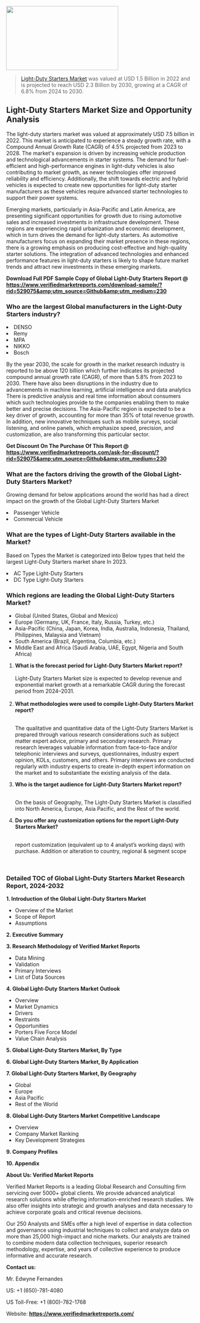 <img src="https://ffe5etoiles.com/wp-content/uploads/2024/12/MST1-300x171.png" alt="" width="300" height="171" class="alignnone size-medium wp-image-20088" /><blockquote><p><p><a href="https://www.verifiedmarketreports.com/download-sample/?rid=529075&utm_source=Github&utm_medium=230" target="_blank">Light-Duty Starters Market</a> was valued at USD 1.5 Billion in 2022 and is projected to reach USD 2.3 Billion by 2030, growing at a CAGR of 6.8% from 2024 to 2030.</p></blockquote><p><h2>Light-Duty Starters Market Size and Opportunity Analysis</h2><p>The light-duty starters market was valued at approximately USD 7.5 billion in 2022. This market is anticipated to experience a steady growth rate, with a Compound Annual Growth Rate (CAGR) of 4.5% projected from 2023 to 2028. The market's expansion is driven by increasing vehicle production and technological advancements in starter systems. The demand for fuel-efficient and high-performance engines in light-duty vehicles is also contributing to market growth, as newer technologies offer improved reliability and efficiency. Additionally, the shift towards electric and hybrid vehicles is expected to create new opportunities for light-duty starter manufacturers as these vehicles require advanced starter technologies to support their power systems.</p><p>Emerging markets, particularly in Asia-Pacific and Latin America, are presenting significant opportunities for growth due to rising automotive sales and increased investments in infrastructure development. These regions are experiencing rapid urbanization and economic development, which in turn drives the demand for light-duty starters. As automotive manufacturers focus on expanding their market presence in these regions, there is a growing emphasis on producing cost-effective and high-quality starter solutions. The integration of advanced technologies and enhanced performance features in light-duty starters is likely to shape future market trends and attract new investments in these emerging markets.</p></p><p class=""><strong>Download Full PDF Sample Copy of Global Light-Duty Starters Report @ <a href="https://www.verifiedmarketreports.com/download-sample/?rid=529075&amp;utm_source=Github&amp;utm_medium=230" target="_blank">https://www.verifiedmarketreports.com/download-sample/?rid=529075&amp;utm_source=Github&amp;utm_medium=230</a></strong></p><h3 id="" class="">Who are the largest Global manufacturers in the Light-Duty Starters industry?</h3><p><li>DENSO</li><li> Remy</li><li> MPA</li><li> NIKKO</li><li> Bosch</li></p><div class=""><div class="" dir="" data-message-author-role="" data-message-id="" data-message-model-slug=""><div class=""><div class=""><div class=""><div class="" dir="" data-message-author-role="" data-message-id="" data-message-model-slug=""><div class=""><div class=""><p>By the year 2030, the scale for growth in the market research industry is reported to be above 120 billion which further indicates its projected compound annual growth rate (CAGR), of more than 5.8% from 2023 to 2030. There have also been disruptions in the industry due to advancements in machine learning, artificial intelligence and data analytics There is predictive analysis and real time information about consumers which such technologies provide to the companies enabling them to make better and precise decisions. The Asia-Pacific region is expected to be a key driver of growth, accounting for more than 35% of total revenue growth. In addition, new innovative techniques such as mobile surveys, social listening, and online panels, which emphasize speed, precision, and customization, are also transforming this particular sector.</p><p><strong>Get Discount On The Purchase Of This Report @&nbsp; <a href="https://www.verifiedmarketreports.com/ask-for-discount/?rid=529075&amp;utm_source=Github&amp;utm_medium=230" target="_blank">https://www.verifiedmarketreports.com/ask-for-discount/?rid=529075&amp;utm_source=Github&amp;utm_medium=230</a></strong></p></div></div></div></div></div></div></div></div><h3 id="" class="">What are the factors driving the growth of the Global Light-Duty Starters Market?</h3><p id="" class="">Growing demand for below applications around the world has had a direct impact on the growth of the Global Light-Duty Starters Market</p><p id="" class=""><li>Passenger Vehicle</li><li> Commercial Vehicle</li></p><h3 id="" class="">What are the types of Light-Duty Starters available in the Market?</h3><p id="" class="">Based on Types the Market is categorized into Below types that held the largest Light-Duty Starters market share In 2023.</p><p id="" class=""><li>AC Type Light-Duty Starters</li><li> DC Type Light-Duty Starters</li></p><h3 id="" class="">Which regions are leading the Global Light-Duty Starters Market?</h3><ul><li>Global (United States, Global and Mexico)</li><li>Europe (Germany, UK, France, Italy, Russia, Turkey, etc.)</li><li>Asia-Pacific (China, Japan, Korea, India, Australia, Indonesia, Thailand, Philippines, Malaysia and Vietnam)</li><li>South America (Brazil, Argentina, Columbia, etc.)</li><li>Middle East and Africa (Saudi Arabia, UAE, Egypt, Nigeria and South Africa)</li></ul><p><ol><li><strong>What is the forecast period for Light-Duty Starters Market report?<br /></strong><br /><span data-sheets-root="1" data-sheets-value="{&quot;1&quot;:2,&quot;2&quot;:&quot;XXXX size is expected to develop revenue and exponential market growth at a remarkable CAGR during the forecast period from 2024&ndash;2030.&quot;}" data-sheets-userformat="{&quot;2&quot;:12674,&quot;4&quot;:{&quot;1&quot;:2,&quot;2&quot;:16776960},&quot;10&quot;:2,&quot;11&quot;:0,&quot;15&quot;:&quot;Arial&quot;,&quot;16&quot;:12}">Light-Duty Starters Market size is expected to develop revenue and exponential market growth at a remarkable CAGR during the forecast period from 2024&ndash;2031.</span><br /><br /></li><li><strong>What methodologies were used to compile Light-Duty Starters Market report?<br /><br /></strong><p>The qualitative and quantitative data of the&nbsp;Light-Duty Starters Market is prepared through various research considerations such as subject matter expert advice, primary and secondary research. Primary research leverages valuable information from face-to-face and/or telephonic interviews and surveys, questionnaires, industry expert opinion, KOLs, customers, and others. Primary interviews are conducted regularly with industry experts to create in-depth expert information on the market and to substantiate the existing analysis of the data.&nbsp;</p></li><li><strong>Who is the target audience for Light-Duty Starters Market report?<br /><br /></strong><p>On the basis of Geography, The&nbsp;Light-Duty Starters Market is classified into North America, Europe, Asia Pacific, and the Rest of the world.</p></li><li><strong>Do you offer any customization options for the report Light-Duty Starters Market?<br /><br /></strong><p>report customization (equivalent up to 4 analyst&rsquo;s working days) with purchase. Addition or alteration to country, regional &amp; segment scope</p><p>&nbsp;</p></li></ol></p><h3 id="" class="">Detailed TOC of Global Light-Duty Starters Market Research Report, 2024-2032</h3><p id="" class=""><strong>1. Introduction of the Global Light-Duty Starters Market</strong></p><ul><li>Overview of the Market</li><li>Scope of Report</li><li>Assumptions</li></ul><p id="" class=""><strong>2. Executive Summary</strong></p><p id="" class=""><strong>3. Research Methodology of&nbsp;Verified Market Reports</strong></p><ul><li>Data Mining</li><li>Validation</li><li>Primary Interviews</li><li>List of Data Sources</li></ul><p id="" class=""><strong>4. Global Light-Duty Starters Market Outlook</strong></p><ul><li>Overview</li><li>Market Dynamics</li><li>Drivers</li><li>Restraints</li><li>Opportunities</li><li>Porters Five Force Model</li><li>Value Chain Analysis</li></ul><p id="" class=""><strong>5. Global Light-Duty Starters Market, By&nbsp;Type</strong></p><p id="" class=""><strong>6. Global Light-Duty Starters Market, By Application</strong></p><p id="" class=""><strong>7. Global Light-Duty Starters Market, By Geography</strong></p><ul><li>Global</li><li>Europe</li><li>Asia Pacific</li><li>Rest of the World</li></ul><p id="" class=""><strong>8. Global Light-Duty Starters Market Competitive Landscape</strong></p><ul><li>Overview</li><li>Company Market Ranking</li><li>Key Development Strategies</li></ul><p id="" class=""><strong>9. Company Profiles</strong></p><p id="" class=""><strong>10. Appendix</strong></p><p id="" class=""><strong>About Us: Verified Market Reports</strong></p><p id="" class="">Verified Market Reports is a leading Global Research and Consulting firm servicing over 5000+ global clients. We provide advanced analytical research solutions while offering information-enriched research studies. We also offer insights into strategic and growth analyses and data necessary to achieve corporate goals and critical revenue decisions.</p><p id="" class="">Our 250 Analysts and SMEs offer a high level of expertise in data collection and governance using industrial techniques to collect and analyze data on more than 25,000 high-impact and niche markets. Our analysts are trained to combine modern data collection techniques, superior research methodology, expertise, and years of collective experience to produce informative and accurate research.</p><p id="" class=""><strong>Contact us:</strong></p><p id="" class="">Mr. Edwyne Fernandes</p><p id="" class="">US: +1 (650)-781-4080</p><p id="" class="">US Toll-Free: +1 (800)-782-1768</p><p id="" class="">Website: <a target="" data-test-app-aware-link=""><strong>https://www.verifiedmarketreports.com/</strong></a></p>
